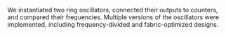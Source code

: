 We instantiated two ring oscillators, connected their outputs to counters, and compared their frequencies. Multiple versions of the oscillators were implemented, including frequency-divided and fabric-optimized designs.
